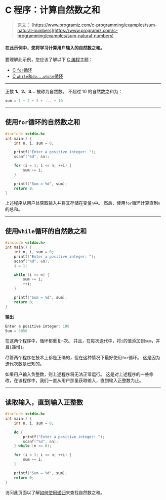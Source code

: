# C 程序：计算自然数之和

> 原文： [https://www.programiz.com/c-programming/examples/sum-natural-numbers](https://www.programiz.com/c-programming/examples/sum-natural-numbers)

#### 在此示例中，您将学习计算用户输入的自然数之和。

要理解此示例，您应该了解以下 [C 编程](/c-programming "C tutorial")主题：

*   [C `for`循环](/c-programming/c-for-loop)
*   [C `while`和`do...while`循环](/c-programming/c-do-while-loops)

* * *

正数 **1、2、3...** 被称为自然数。 不超过 10 的自然数之和为：

```c
sum = 1 + 2 + 3 + ... + 10

```

* * *

## 使用`for`循环的自然数之和

```c
#include <stdio.h>
int main() {
    int n, i, sum = 0;

    printf("Enter a positive integer: ");
    scanf("%d", &n);

    for (i = 1; i <= n; ++i) {
        sum += i;
    }

    printf("Sum = %d", sum);
    return 0;
} 
```

上述程序从用户处获取输入并将其存储在变量`n`中。 然后，使用`for`循环计算直到`n`的总和。

* * *

## 使用`While`循环的自然数之和

```c
#include <stdio.h>
int main() {
    int n, i, sum = 0;
    printf("Enter a positive integer: ");
    scanf("%d", &n);
    i = 1;

    while (i <= n) {
        sum += i;
        ++i;
    }

    printf("Sum = %d", sum);
    return 0;
} 
```

**输出**

```c
Enter a positive integer: 100
Sum = 5050 
```

在这两个程序中，循环都重复`n`次。 并且，在每次迭代中，将`i`的值添加到`sum`，并且`i`递增`1`。

尽管两个程序在技术上都是正确的，但在这种情况下最好使用`for`循环。 这是因为迭代次数是已知的。

如果用户输入负整数，则上述程序将无法正常运行。 这是对上述程序的一些修改，在该程序中，我们一直从用户那里获取输入，直到输入正整数为止。

* * *

## 读取输入，直到输入正整数

```c
#include <stdio.h>
int main() {
    int n, i, sum = 0;

    do {
        printf("Enter a positive integer: ");
        scanf("%d", &n);
    } while (n <= 0);

    for (i = 1; i <= n; ++i) {
        sum += i;
    }

    printf("Sum = %d", sum);
    return 0;
} 
```

访问此页面以了解[如何使用递归](https://www.programiz.com/c-programming/examples/natural-number-sum-recursion)来查找自然数之和。